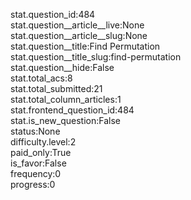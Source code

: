 stat.question_id:484  
stat.question__article__live:None  
stat.question__article__slug:None  
stat.question__title:Find Permutation  
stat.question__title_slug:find-permutation  
stat.question__hide:False  
stat.total_acs:8  
stat.total_submitted:21  
stat.total_column_articles:1  
stat.frontend_question_id:484  
stat.is_new_question:False  
status:None  
difficulty.level:2  
paid_only:True  
is_favor:False  
frequency:0  
progress:0  
